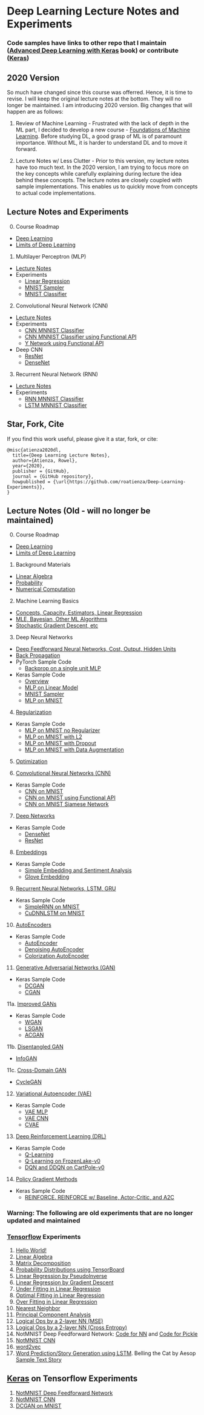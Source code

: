 # Deep Learning Lecture Notes and Experiments
### Code samples have links to other repo that I maintain ([Advanced Deep Learning with Keras](https://github.com/PacktPublishing/Advanced-Deep-Learning-with-Keras) book) or contribute ([Keras](https://github.com/keras-team/keras))

## 2020 Version

So much have changed since this course was offerred. Hence, it is time to revise. I will keep the original lecture notes at the bottom. They will no longer be maintained. I am introducing 2020 version. Big changes that will happen are as follows:

1) Review of Machine Learning - Frustrated with the lack of depth in the ML part, I decided to develop a new course - [Foundations of Machine Learning](https://github.com/roatienza/ml). Before studying DL, a good grasp of ML is of paramount importance. Without ML, it is harder to understand DL and to move it forward.

2) Lecture Notes w/ Less Clutter - Prior to this version, my lecture notes have too much text. In the 2020 version, I am trying to focus more on the key concepts while carefully explaining during lecture the idea behind these concepts. The lecture notes are closely coupled with sample implementations. This enables us to quickly move from concepts to actual code implementations.

## Lecture Notes and Experiments

0. Course Roadmap
  - [Deep Learning](https://docs.google.com/presentation/d/1JSmMV3SICXJ3SQOSj5WgJipssOpBYZKNZm1YnU5HO3g/edit?usp=sharing)
  - [Limits of Deep Learning](https://docs.google.com/presentation/d/13nsjiEjpiUpidxThT6hoCg19o0TMG-ho4tzgvuPkWV8/edit?usp=sharing)
  
1. Multilayer Perceptron (MLP)
  - [Lecture Notes](https://github.com/roatienza/Deep-Learning-Experiments/blob/master/versions/2020/MLP/MLP.pdf)
  - Experiments
    - [Linear Regression](https://github.com/roatienza/Deep-Learning-Experiments/blob/master/versions/2020/MLP/code/tf.keras/linear.ipynb)
    - [MNIST Sampler](https://github.com/roatienza/Deep-Learning-Experiments/blob/master/versions/2020/MLP/code/tf.keras/mnist-sampler.ipynb)
    - [MNIST Classifier](https://github.com/roatienza/Deep-Learning-Experiments/blob/master/versions/2020/MLP/code/tf.keras/mlp-mnist.ipynb)

2. Convolutional Neural Network (CNN)
  - [Lecture Notes](https://github.com/roatienza/Deep-Learning-Experiments/blob/master/versions/2020/cnn/CNN.pdf)
  - Experiments
    - [CNN MNNIST Classifier](https://github.com/roatienza/Deep-Learning-Experiments/blob/master/versions/2020/cnn/code/cnn-mnist.ipynb)
    - [CNN MNNIST Classifier using Functional API](https://github.com/roatienza/Deep-Learning-Experiments/blob/master/versions/2020/cnn/code/cnn-functional.ipynb)
    - [Y Network using Functional API](https://github.com/roatienza/Deep-Learning-Experiments/blob/master/versions/2020/cnn/code/cnn-siamese.ipynb)
  - Deep CNN
    - [ResNet](https://github.com/keras-team/keras/blob/master/examples/cifar10_resnet.py)
    - [DenseNet](https://github.com/PacktPublishing/Advanced-Deep-Learning-with-Keras/blob/master/chapter2-deep-networks/densenet-cifar10-2.4.1.py)  
   
 3. Recurrent Neural Network (RNN)
  - [Lecture Notes](https://github.com/roatienza/Deep-Learning-Experiments/blob/master/versions/2020/rmm/RNN.pdf)
  - Experiments
    - [RNN MNNIST Classifier](https://github.com/roatienza/Deep-Learning-Experiments/blob/master/versions/2020/rnn/code/simple-rnn-mnist.ipynb)
    - [LSTM MNNIST Classifier](https://github.com/roatienza/Deep-Learning-Experiments/blob/master/versions/2020/rnn/code/cudnnlstm-mnist.ipynb)
    
## Star, Fork, Cite
If you find this work useful, please give it a star, fork, or cite:

```
@misc{atienza2020dl,
  title={Deep Learning Lecture Notes},
  author={Atienza, Rowel},
  year={2020},
  publisher = {GitHub},
  journal = {GitHub repository},
  howpublished = {\url{https://github.com/roatienza/Deep-Learning-Experiments}},
}
```

## Lecture Notes (Old - will no longer be maintained)
0. Course Roadmap
  - [Deep Learning](https://docs.google.com/presentation/d/1JSmMV3SICXJ3SQOSj5WgJipssOpBYZKNZm1YnU5HO3g/edit?usp=sharing)
  - [Limits of Deep Learning](https://docs.google.com/presentation/d/13nsjiEjpiUpidxThT6hoCg19o0TMG-ho4tzgvuPkWV8/edit?usp=sharing)

1. Background Materials
  - [Linear Algebra](https://docs.google.com/presentation/d/1VBAb1C07dAQxRPIat0lDfTxWO9amnJvuHziNyVLkaFo/edit?usp=sharing)
  - [Probability](https://docs.google.com/presentation/d/1eygyQDzngXLGJjixNidUXJL-c12SFkQhztbdXDAhgR8/edit?usp=sharing)
  - [Numerical Computation](https://docs.google.com/presentation/d/1Nt9vr-8_Tcgez8jmz7sPsbXc0PDpU0d04-f2MFR5XZg/edit?usp=sharing)
2. Machine Learning Basics
  - [Concepts, Capacity, Estimators, Linear Regression](https://docs.google.com/presentation/d/1Xn6FaPiGTLnCRKQjIXySxpdteLVT1F8WDFketIUiTlI/edit?usp=sharing) 
  - [MLE, Bayesian, Other ML Algorithms](https://docs.google.com/presentation/d/1Dp2IBWnxQmKMszX0uL5HSfK302q6kpMfiexYAoT9z-k/edit?usp=sharing)
  - [Stochastic Gradient Descent, etc](https://docs.google.com/presentation/d/1Ss2BhwyarFGFiEIgqbQ-CW9zq0LJxmaOcHZKMzRWJ5k/edit?usp=sharing)
3. Deep Neural Networks
  - [Deep Feedforward Neural Networks, Cost, Output, Hidden Units](https://docs.google.com/presentation/d/1woHBsNgnwzjJndMcXXznaBKlLvWywuA6T7BFi0K7Yhg/edit?usp=sharing)
  - [Back Propagation](https://docs.google.com/presentation/d/1XD0tA6oxOETfFn1DTGJByhhyH3MF586OCN06WvAP22E/edit?usp=sharing)
- PyTorch Sample Code
  - [Backprop on a single unit MLP](backprop/backprop.ipynb)
- Keras Sample Code
  - [Overview](https://docs.google.com/presentation/d/15Y1snbE73g8vw16RN6uehVHyDFxAK_b0iKcmId1j5qM/edit?usp=sharing)
  - [MLP on Linear Model](keras/mlp/linear.ipynb)
  - [MNIST Sampler](keras/mlp/mnist-sampler.ipynb)
  - [MLP on MNIST](keras/mlp/mlp-mnist.ipynb)
4. [Regularization](https://docs.google.com/presentation/d/1lg4oxRDvfUIEtzMJ7E-Lqv1cDNiwoNeT1r5T-XnFIQI/edit?usp=sharing)
- Keras Sample Code
  - [MLP on MNIST no Regularizer](keras/regularization/mlp-mnist-noreg.ipynb)
  - [MLP on MNIST with L2](keras/regularization/mlp-mnist-l2.ipynb)
  - [MLP on MNIST with Dropout](keras/regularization/mlp-mnist-dropout.ipynb)
  - [MLP on MNIST with Data Augmentation](keras/regularization/mlp-mnist-data_augment.ipynb) 
  
5. [Optimization](https://docs.google.com/presentation/d/1wt53ds5dywq3WUm-jkdKFUjiHayBAV6-CSFAJg76Clg/edit?usp=sharing)
  
6. [Convolutional Neural Networks (CNN)](https://docs.google.com/presentation/d/1vxCMwjbssYKisIWt2UYiuOFMsJaFv-5-I6mYvtJ6Hr8/edit?usp=sharing)
- Keras Sample Code
  - [CNN on MNIST](keras/cnn/cnn-mnist.ipynb)
  - [CNN on MNIST using Functional API](keras/cnn/cnn-functional.ipynb)
  - [CNN on MNIST Siamese Network](keras/cnn/cnn-siamese.ipynb)
  
7. [Deep Networks](https://docs.google.com/presentation/d/14aFawAa4zNqvPRkhmS5YATVxSlS01fig7qnstecRgG0/edit?usp=sharing)
- Keras Sample Code
  - [DenseNet](https://github.com/PacktPublishing/Advanced-Deep-Learning-with-Keras/blob/master/chapter2-deep-networks/densenet-cifar10-2.4.1.py)  
  - [ResNet](https://github.com/keras-team/keras/blob/master/examples/cifar10_resnet.py)
8. [Embeddings](https://docs.google.com/presentation/d/1YtKWA53T2NqXoL0vnk8jWl1WCBWCLhbh5OWz_1JrGdU/edit?usp=sharing) 
- Keras Sample Code
  - [Simple Embedding and Sentiment Analysis](keras/embedding/sentiment_analysis.ipynb)
  - [Glove Embedding](keras/embedding/glove_embedding.ipynb)
9. [Recurrent Neural Networks, LSTM, GRU](https://docs.google.com/presentation/d/1qjQkUwnr2V--7JPz0H_wkzRyTYX3UtJsYrB3MQPGKLE/edit?usp=sharing)
- Keras Sample Code
  - [SimpleRNN on MNIST](keras/rnn/simple-rnn-mnist.ipynb)
  - [CuDNNLSTM on MNIST](keras/rnn/cudnnlstm-mnist.ipynb)
10. [AutoEncoders](https://docs.google.com/presentation/d/1gXWl0luuDe1qoQLSKdOUrzoq51WhhNLeq7x3PxQXYkA/edit?usp=sharing)
- Keras Sample Code
  - [AutoEncoder](https://github.com/PacktPublishing/Advanced-Deep-Learning-with-Keras/blob/master/chapter3-autoencoders/autoencoder-mnist-3.2.1.py)
  - [Denoising AutoEncoder](https://github.com/PacktPublishing/Advanced-Deep-Learning-with-Keras/blob/master/chapter3-autoencoders/denoising-autoencoder-mnist-3.3.1.py)
  - [Colorization AutoEncoder](https://github.com/PacktPublishing/Advanced-Deep-Learning-with-Keras/blob/master/chapter3-autoencoders/colorization-autoencoder-cifar10-3.4.1.py)
11. [Generative Adversarial Networks (GAN)](https://docs.google.com/presentation/d/13fiFibqjl9ps_CktJzMNAvoZXOlzHQDu8eRSb3a227g/edit?usp=sharing)
- Keras Sample Code
  - [DCGAN](https://github.com/PacktPublishing/Advanced-Deep-Learning-with-Keras/blob/master/chapter4-gan/dcgan-mnist-4.2.1.py)
  - [CGAN](https://github.com/PacktPublishing/Advanced-Deep-Learning-with-Keras/blob/master/chapter4-gan/cgan-mnist-4.3.1.py)
  
11a. [Improved GANs](https://docs.google.com/presentation/d/1tATpY1gzJo8x6Ziceln-KjcgEeqX-fnapL6IFdc9Wbk/edit?usp=sharing)
- Keras Sample Code
  - [WGAN](https://github.com/PacktPublishing/Advanced-Deep-Learning-with-Keras/blob/master/chapter5-improved-gan/wgan-mnist-5.1.2.py)
  - [LSGAN](https://github.com/PacktPublishing/Advanced-Deep-Learning-with-Keras/blob/master/chapter5-improved-gan/lsgan-mnist-5.2.1.py)
  - [ACGAN](https://github.com/PacktPublishing/Advanced-Deep-Learning-with-Keras/blob/master/chapter5-improved-gan/acgan-mnist-5.3.1.py)
  
11b. [Disentangled GAN](https://docs.google.com/presentation/d/1XboUGxLB1wYqJppsYiToq120JLhAOiuxLMUNbSfy_dk/edit?usp=sharing)
  - [InfoGAN](https://github.com/PacktPublishing/Advanced-Deep-Learning-with-Keras/blob/master/chapter6-disentangled-gan/infogan-mnist-6.1.1.py)
  
11c. [Cross-Domain GAN](https://docs.google.com/presentation/d/17lizm6BGtDB7OIR1XQHGH-VzcoM5N0vBnjOhIlcAwZs/edit?usp=sharing)
  - [CycleGAN](https://github.com/PacktPublishing/Advanced-Deep-Learning-with-Keras/blob/master/chapter7-cross-domain-gan/cyclegan-7.1.1.py)

12. [Variational Autoencoder (VAE)](https://docs.google.com/presentation/d/1ORVwhh5PgWEehcUQYL9t8nBCk9cj4TgXmUJIl6WMkpo/edit?usp=sharing)
- Keras Sample Code
  - [VAE MLP](https://github.com/PacktPublishing/Advanced-Deep-Learning-with-Keras/blob/master/chapter8-vae/vae-mlp-mnist-8.1.1.py)
  - [VAE CNN](https://github.com/PacktPublishing/Advanced-Deep-Learning-with-Keras/blob/master/chapter8-vae/vae-cnn-mnist-8.1.2.py)
  - [CVAE](https://github.com/PacktPublishing/Advanced-Deep-Learning-with-Keras/blob/master/chapter8-vae/cvae-cnn-mnist-8.2.1.py)
13. [Deep Reinforcement Learning (DRL)](https://docs.google.com/presentation/d/1oZC5qGofbx-dlPcnr00_fPBK0GEtt6FnMdpsnA6XYX8/edit?usp=sharing)
- Keras Sample Code
  - [Q-Learning](https://github.com/PacktPublishing/Advanced-Deep-Learning-with-Keras/blob/master/chapter9-drl/q-learning-9.3.1.py)
  - [Q-Learning on FrozenLake-v0](https://github.com/PacktPublishing/Advanced-Deep-Learning-with-Keras/blob/master/chapter9-drl/q-frozenlake-9.5.1.py)
  - [DQN and DDQN on CartPole-v0](https://github.com/PacktPublishing/Advanced-Deep-Learning-with-Keras/blob/master/chapter9-drl/dqn-cartpole-9.6.1.py)
14. [Policy Gradient Methods](https://docs.google.com/presentation/d/1SsPomQARNVKuIW4UtsLYkylM1b_ZuTIySCZSdEkmGTM/edit?usp=sharing)
- Keras Sample Code
  - [REINFORCE. REINFORCE w/ Baseline, Actor-Critic, and A2C](https://github.com/PacktPublishing/Advanced-Deep-Learning-with-Keras/blob/master/chapter10-policy/policygradient-car-10.1.1.py)  
### Warning: The following are old experiments that are no longer updated and maintained
### [Tensorflow](https://www.tensorflow.org/) Experiments
1. [Hello World!](https://github.com/roatienza/Deep-Learning-Experiments/blob/master/Experiments/Tensorflow/Intro/hello.py) 
2. [Linear Algebra](https://github.com/roatienza/Deep-Learning-Experiments/blob/master/Experiments/Tensorflow/Math/linear_algebra.py)
3. [Matrix Decomposition](https://github.com/roatienza/Deep-Learning-Experiments/blob/master/Experiments/Tensorflow/Math/decomposition.py)
4. [Probability Distributions using TensorBoard](https://github.com/roatienza/Deep-Learning-Experiments/blob/master/Experiments/Tensorflow/Probability/distributions.py)
5. [Linear Regression by PseudoInverse](https://github.com/roatienza/Deep-Learning-Experiments/blob/master/Experiments/Tensorflow/Regression/linear_inv.py)
6. [Linear Regression by Gradient Descent](https://github.com/roatienza/Deep-Learning-Experiments/blob/master/Experiments/Tensorflow/Regression/linear_regression.py)
6. [Under Fitting in Linear Regression](https://github.com/roatienza/Deep-Learning-Experiments/blob/master/Experiments/Tensorflow/Machine_Learning/underfit_regression.py)
7. [Optimal Fitting in Linear Regression](https://github.com/roatienza/Deep-Learning-Experiments/blob/master/Experiments/Tensorflow/Machine_Learning/optfit_regression.py)
8. [Over Fitting in Linear Regression](https://github.com/roatienza/Deep-Learning-Experiments/blob/master/Experiments/Tensorflow/Machine_Learning/overfit_regression.py)
9. [Nearest Neighbor](https://github.com/roatienza/Deep-Learning-Experiments/blob/master/Experiments/Tensorflow/Machine_Learning/regression_nn.py)
10. [Principal Component Analysis](https://github.com/roatienza/Deep-Learning-Experiments/blob/master/Experiments/Tensorflow/Machine_Learning/pca.py)
11. [Logical Ops by a 2-layer NN (MSE)](https://github.com/roatienza/Deep-Learning-Experiments/blob/master/Experiments/Tensorflow/Neural_Networks/logic_gate_mse.py)
12. [Logical Ops by a 2-layer NN (Cross Entropy)](https://github.com/roatienza/Deep-Learning-Experiments/blob/master/Experiments/Tensorflow/Neural_Networks/logic_gate_logits.py)
13. NotMNIST Deep Feedforward Network: [Code for NN](https://github.com/roatienza/Deep-Learning-Experiments/blob/master/Experiments/Tensorflow/Deep_Networks/mnist_a2j_mlp.py) and [Code for Pickle](https://github.com/roatienza/Deep-Learning-Experiments/blob/master/Experiments/Tensorflow/Deep_Networks/mnist_a2j_2pickle.py)
14. [NotMNIST CNN](https://github.com/roatienza/Deep-Learning-Experiments/blob/master/Experiments/Tensorflow/Deep_Networks/mnist_a2j_cnn.py)
15. [word2vec](https://github.com/roatienza/Deep-Learning-Experiments/blob/master/Experiments/Tensorflow/Word2Vec/word2vec.py)
16. [Word Prediction/Story Generation using LSTM](https://github.com/roatienza/Deep-Learning-Experiments/blob/master/Experiments/Tensorflow/RNN/rnn_words.py). Belling the Cat by Aesop [Sample Text Story](https://github.com/roatienza/Deep-Learning-Experiments/blob/master/Experiments/Tensorflow/RNN/belling_the_cat.txt)

## [Keras](https://keras.io) on Tensorflow Experiments
1. [NotMNIST Deep Feedforward Network](https://github.com/roatienza/Deep-Learning-Experiments/blob/master/Experiments/Tensorflow/Deep_Networks/mnist_a2j_mlp_keras.py)
2. [NotMNIST CNN](https://github.com/roatienza/Deep-Learning-Experiments/blob/master/Experiments/Tensorflow/Deep_Networks/mnist_a2j_cnn_keras.py)
3. [DCGAN on MNIST](https://github.com/roatienza/Deep-Learning-Experiments/blob/master/Experiments/Tensorflow/GAN/dcgan_mnist.py)
